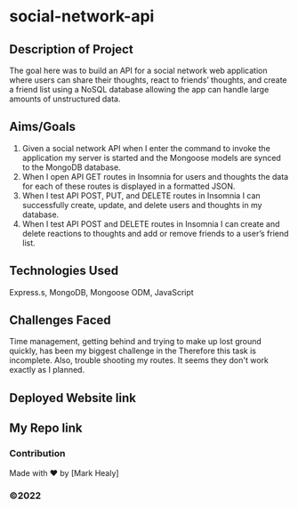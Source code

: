 # social-network-api

## Description of Project
The goal here was to build an API for a social network web application where users can share their thoughts, react to friends’ thoughts, and create a friend list using a NoSQL database allowing the app can handle large amounts of unstructured data.

## Aims/Goals
1. Given a social network API when I enter the command to invoke the application my server is started and the Mongoose models are synced to the MongoDB database.
2. When I open API GET routes in Insomnia for users and thoughts the data for each of these routes is displayed in a formatted JSON.
3. When I test API POST, PUT, and DELETE routes in Insomnia I can successfully create, update, and delete users and thoughts in my database.
4. When I test API POST and DELETE routes in Insomnia I can create and delete reactions to thoughts and add or remove friends to a user’s friend list.

## Technologies Used
Express.s, MongoDB, Mongoose ODM, JavaScript

## Challenges Faced
Time management, getting behind and trying to make up lost ground quickly, has been my biggest challenge in the Therefore this task is incomplete. Also, trouble shooting my routes. It seems they don't work exactly as I planned. 

## Deployed Website link

## My Repo link



### Contribution
Made with ❤️ by [Mark Healy]
### ©️2022 
